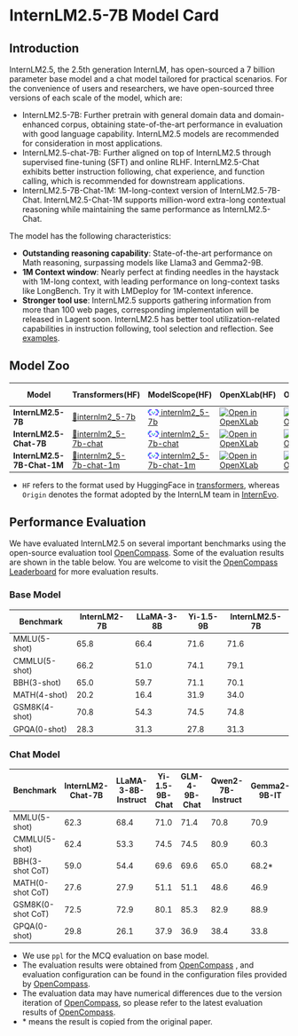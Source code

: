 # InternLM2.5-7B Model Card

## Introduction

InternLM2.5, the 2.5th generation InternLM, has open-sourced a 7 billion parameter base model and a chat model tailored for practical scenarios. For the convenience of users and researchers, we have open-sourced three versions of each scale of the model, which are:

- InternLM2.5-7B: Further pretrain with general domain data and domain-enhanced corpus, obtaining state-of-the-art performance in evaluation with good language capability. InternLM2.5 models are recommended for consideration in most applications.
- InternLM2.5-chat-7B: Further aligned on top of InternLM2.5 through supervised fine-tuning (SFT) and online RLHF. InternLM2.5-Chat exhibits better instruction following, chat experience, and function calling, which is recommended for downstream applications.
- InternLM2.5-7B-Chat-1M: 1M-long-context version of InternLM2.5-7B-Chat. InternLM2.5-Chat-1M supports million-word extra-long contextual reasoning while maintaining the same performance as InternLM2.5-Chat.

The model has the following characteristics:

- **Outstanding reasoning capability**: State-of-the-art performance on Math reasoning, surpassing models like Llama3 and Gemma2-9B.
- **1M Context window**: Nearly perfect at finding needles in the haystack with 1M-long context, with leading performance on long-context tasks like LongBench. Try it with LMDeploy for 1M-context inference.
- **Stronger tool use**: InternLM2.5 supports gathering information from more than 100 web pages, corresponding implementation will be released in Lagent soon. InternLM2.5 has better tool utilization-related capabilities in instruction following, tool selection and reflection. See [examples](https://huggingface.co/internlm/internlm2_5-7b-chat-1m/blob/main/agent/).

## Model Zoo

| Model                      | Transformers(HF)                           | ModelScope(HF)                           | OpenXLab(HF)                           | OpenXLab(Origin)                           | Release Date |
| -------------------------- | ------------------------------------------ | ---------------------------------------- | -------------------------------------- | ------------------------------------------ | ------------ |
| **InternLM2.5-7B**         | [🤗internlm2_5-7b](https://huggingface.co/internlm/internlm2_5-7b) | [<img src="../assets/modelscope_logo.png" width="20px" /> internlm2_5-7b](https://www.modelscope.cn/models/Shanghai_AI_Laboratory/internlm2_5-7b) | [![Open in OpenXLab](https://cdn-static.openxlab.org.cn/header/openxlab_models.svg)](https://openxlab.org.cn/models/detail/OpenLMLab/internlm2_5-7b) | [![Open in OpenXLab](https://cdn-static.openxlab.org.cn/header/openxlab_models.svg)](https://openxlab.org.cn/models/detail/OpenLMLab/internlm2_5-7b-original) | 2024-07-01   |
| **InternLM2.5-Chat-7B**    | [🤗internlm2_5-7b-chat](https://huggingface.co/internlm/internlm2_5-7b-chat) | [<img src="../assets/modelscope_logo.png" width="20px" /> internlm2_5-7b-chat](https://modelscope.cn/models/Shanghai_AI_Laboratory/internlm2_5-7b-chat) | [![Open in OpenXLab](https://cdn-static.openxlab.org.cn/header/openxlab_models.svg)](https://openxlab.org.cn/models/detail/OpenLMLab/internlm2_5-7b-chat) | [![Open in OpenXLab](https://cdn-static.openxlab.org.cn/header/openxlab_models.svg)](https://openxlab.org.cn/models/detail/OpenLMLab/internlm2_5-7b-chat-original) | 2024-07-01   |
| **InternLM2.5-7B-Chat-1M** | [🤗internlm2_5-7b-chat-1m](https://huggingface.co/internlm/internlm2_5-7b-chat-1m) | [<img src="../assets/modelscope_logo.png" width="20px" /> internlm2_5-7b-chat-1m](https://modelscope.cn/models/Shanghai_AI_Laboratory/internlm2_5-7b-chat-1m) | [![Open in OpenXLab](https://cdn-static.openxlab.org.cn/header/openxlab_models.svg)](https://openxlab.org.cn/models/detail/OpenLMLab/internlm2_5-7b-chat-1m) | [![Open in OpenXLab](https://cdn-static.openxlab.org.cn/header/openxlab_models.svg)](https://openxlab.org.cn/models/detail/OpenLMLab/internlm2_5-7b-chat-1m-original) | 2024-07-01   |

- `HF` refers to the format used by HuggingFace in [transformers](https://github.com/huggingface/transformers), whereas `Origin` denotes the format adopted by the InternLM team in [InternEvo](https://github.com/InternLM/InternEvo).

## Performance Evaluation

We have evaluated InternLM2.5 on several important benchmarks using the open-source evaluation tool [OpenCompass](https://github.com/open-compass/opencompass). Some of the evaluation results are shown in the table below. You are welcome to visit the [OpenCompass Leaderboard](https://opencompass.org.cn/rank) for more evaluation results.

### Base Model

| Benchmark     | InternLM2-7B | LLaMA-3-8B | Yi-1.5-9B | InternLM2.5-7B |
| ------------- | ------------ | ---------- | --------- | -------------- |
| MMLU(5-shot)  | 65.8         | 66.4       | 71.6      | 71.6           |
| CMMLU(5-shot) | 66.2         | 51.0       | 74.1      | 79.1           |
| BBH(3-shot)   | 65.0         | 59.7       | 71.1      | 70.1           |
| MATH(4-shot)  | 20.2         | 16.4       | 31.9      | 34.0           |
| GSM8K(4-shot) | 70.8         | 54.3       | 74.5      | 74.8           |
| GPQA(0-shot)  | 28.3         | 31.3       | 27.8      | 31.3           |

### Chat Model

| Benchmark         | InternLM2-Chat-7B | LLaMA-3-8B-Instruct | Yi-1.5-9B-Chat | GLM-4-9B-Chat | Qwen2-7B-Instruct | Gemma2-9B-IT | InternLM2.5-7B-Chat |
| ----------------- | ----------------- | ------------------- | -------------- | ------------- | ----------------- | ------------ | ------------------- |
| MMLU(5-shot)      | 62.3              | 68.4                | 71.0           | 71.4          | 70.8              | 70.9         | 72.8                |
| CMMLU(5-shot)     | 62.4              | 53.3                | 74.5           | 74.5          | 80.9              | 60.3         | 78.0                |
| BBH(3-shot CoT)   | 59.0              | 54.4                | 69.6           | 69.6          | 65.0              | 68.2\*       | 71.6                |
| MATH(0-shot CoT)  | 27.6              | 27.9                | 51.1           | 51.1          | 48.6              | 46.9         | 60.1                |
| GSM8K(0-shot CoT) | 72.5              | 72.9                | 80.1           | 85.3          | 82.9              | 88.9         | 86.0                |
| GPQA(0-shot)      | 29.8              | 26.1                | 37.9           | 36.9          | 38.4              | 33.8         | 38.4                |


- We use `ppl` for the MCQ evaluation on base model.
- The evaluation results were obtained from [OpenCompass](https://github.com/open-compass/opencompass) , and evaluation configuration can be found in the configuration files provided by [OpenCompass](https://github.com/open-compass/opencompass).
- The evaluation data may have numerical differences due to the version iteration of [OpenCompass](https://github.com/open-compass/opencompass), so please refer to the latest evaluation results of [OpenCompass](https://github.com/open-compass/opencompass).
- \* means the result is copied from the original paper.